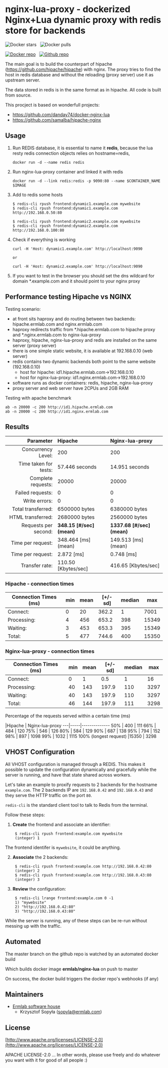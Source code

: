 nginx-lua-proxy - dockerized Nginx+Lua dynamic proxy with redis store for backends
=========

![Docker stars](https://img.shields.io/docker/stars/ermlab/nginx-lua-pp.png "Docker stars")
&nbsp;
![Docker pulls](https://img.shields.io/docker/pulls/ermlab/nginx-lua.png "Docker pulls")

[![Docker repo](https://github.com/Ermlab/nginx-lua-proxy/blob/master/images/docker.png?raw=true "Docker repo")](https://registry.hub.docker.com/u/Ermlab/nginx-lua-proxy)
&nbsp;
[![Github repo](https://github.com/Ermlab/nginx-lua-proxy/blob/master/images/github.png?raw=true "Github repo")](https://github.com/Ermlab/nginx-lua-proxy)

The main goal is to build the counterpart of hipache (https://github.com/hipache/hipache) with nginx.
The proxy tries to find the host in redis database and without the reloading (proxy server) use it as upstream server.

The data stored in redis is in the same format as in hipache. All code is built from source.

This procject is based on wonderfull projects:
* https://github.com/danday74/docker-nginx-lua
* https://github.com/samalba/hipache-nginx

Usage
-----

1. Run REDIS database, it is essential to name it **redis**, because the lua resty redis connection objects relies on hostname=redis,

    ```
    docker run -d --name redis redis
    ```

2. Run nginx-lua-proxy container and linked it with redis

    ```
    docker run -d --link redis:redis -p 9090:80 --name $CONTAINER_NAME $IMAGE
    ```


3. Add to redis some hosts
   ```
   $ redis-cli rpush frontend:dynamic1.example.com mywebsite
   $ redis-cli rpush frontend:dynamic1.example.com http://192.168.0.50:80

   $ redis-cli rpush frontend:dynamic2.example.com mywebsite
   $ redis-cli rpush frontend:dynamic2.example.com http://192.168.0.100:80
   ```

4. Check if everything is working

   ```
   curl -H 'Host: dynamic1.example.com' http://localhost:9090

   or

   curl -H 'Host: dynamic2.example.com' http://localhost:9090
   ```

5. If you want to test in the browser you should set the dns wildcard for domain \*.example.com and it should point to your nginx proxy

Performance testing Hipache vs NGINX
-------------------------------------
Testing scenario:
* at front sits haproxy and do routing between two backends: hipache.ermlab.com and nginx.ermlab.com
* haproxy redirects traffic from \*.hipache.ermlab.com to hipache proxy and \*.nginx.ermlab.com to nginx-lua-proxy
* haproxy, hipache, nginx-lua-proxy and redis are installed on the same server (proxy server)
* there is one simple static website, it is available at 192.168.0.10  (web server)
* redis contains two dynamic backends both point to the same website (192.168.0.10)
    * host for hipache: id1.hipache.ermlab.com->192.168.0.10
    * host for nginx-lua-proxy: id1.nginx.ermlab.com->192.168.0.10
* software runs as docker containers: redis, hipache, nginx-lua-proxy
* proxy server and web server have 2CPUs and 2GB RAM

Testing with apache benchmark

```
ab -n 20000 -c 200 http://id1.hipache.ermlab.com
ab -n 20000 -c 200 http://id1.nginx.ermlab.com
```

## Results

Parameter  | Hipache | Nginx-lua-proxy
-------------: | :-------------|:----------
Concurrency Level:     | 200 | 200
Time taken for tests:  | 57.446 seconds | 14.951 seconds
Complete requests:     | 20000 | 20000  
Failed requests:       | 0 | 0
Write errors:          | 0 | 0
Total transferred:     | 6500000 bytes | 6380000 bytes
HTML transferred:      |2680000 bytes | 2560000 bytes
Requests per second:   | **348.15 \[#/sec\] (mean)** | **1337.68 \[#/sec\] (mean)**
Time per request:      | 348.464 [ms] (mean) | 149.513 [ms] (mean)
Time per request:      | 2.872 [ms] | 0.748 [ms]
Transfer rate:         | 110.50 [Kbytes/sec] | 416.65 [Kbytes/sec]


### Hipache - connection times



Connection Times (ms) |  min | mean |[+/-sd] | median |  max
------------|------|---|------|-------|---------------            
Connect:    |   0  |20 | 362.2 |      1  |  7001
Processing: |    4 | 456 | 653.2 |   398 |   15349
Waiting:    |    3 | 453 | 653.3 |    395 |   15349
Total:      |    5 | 477 | 744.6 |    400 |  15350



 ### Nginx-lua-proxy - connection times

 Connection Times (ms) |  min | mean |[+/-sd] | median |  max
 ------------|------|---|------|-------|---------------   
 Connect:     |   0 |   1 |   0.5 |     1 |     16
 Processing:  |  40 | 143 | 197.9 |   110 |   3297
 Waiting:     |  40 | 143 | 197.9 |   110 |   3297
 Total:       |  46 | 144 | 197.9 |   111 |   3298


 Percentage of the requests served within a certain time (ms)

 |Hipache | Nginx-lua-proxy
 ---|-----|--------------
   50%  |  400 |  111
   66%  |  484 |  120
   75%  |  546 |  126
   80%  |  584 |  129
   90%  |  687 |  138
   95%  |  794 |  152
   98%  |  897 | 1098
   99%  | 1032 | 1115
  100% (longest request) |15350 |  3298


VHOST Configuration
-------------------

All VHOST configuration is managed through a REDIS. This makes it possible to update the configuration
dynamically and gracefully while the server is running, and have that state
shared across workers.

Let's take an example to proxify requests to 2 backends for the hostname
`example.com`. The 2 backends IP are `192.168.0.42` and `192.168.0.43` and
they serve the HTTP traffic on the port `80`.

`redis-cli` is the standard client tool to talk to Redis from the terminal.

Follow these steps:

1. __Create__ the frontend and associate an identifier:

        $ redis-cli rpush frontend:example.com mywebsite
        (integer) 1

The frontend identifer is `mywebsite`, it could be anything.

2. __Associate__ the 2 backends:

        $ redis-cli rpush frontend:example.com http://192.168.0.42:80
        (integer) 2
        $ redis-cli rpush frontend:example.com http://192.168.0.43:80
        (integer) 3

3. __Review__ the configuration:

        $ redis-cli lrange frontend:example.com 0 -1
        1) "mywebsite"
        2) "http://192.168.0.42:80"
        3) "http://192.168.0.43:80"

While the server is running, any of these steps can be re-run without messing up
with the traffic.

Automated
---------

The master branch on the github repo is watched by an automated docker build

Which builds docker image **ermlab/nginx-lua** on push to master

On success, the docker build triggers the docker repo's webhooks (if any)

Maintainers
-------------
* [Ermlab software house](http://ermlab.com)
    * Krzysztof Sopyła (sopyla@ermlab.com)

License
-------

[http://www.apache.org/licenses/LICENSE-2.0](http://www.apache.org/licenses/LICENSE-2.0)

APACHE LICENSE-2.0 ... In other words, please use freely and do whatever you want with it for good of all people :)

